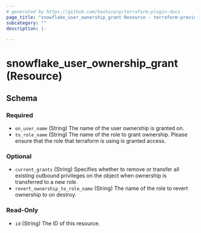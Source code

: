 ```yaml
---
# generated by https://github.com/hashicorp/terraform-plugin-docs
page_title: "snowflake_user_ownership_grant Resource - terraform-provider-snowflake"
subcategory: ""
description: |-
  
---
```


# snowflake_user_ownership_grant (Resource)





<!-- schema generated by tfplugindocs -->
## Schema

### Required

- `on_user_name` (String) The name of the user ownership is granted on.
- `to_role_name` (String) The name of the role to grant ownership. Please ensure that the role that terraform is using is granted access.

### Optional

- `current_grants` (String) Specifies whether to remove or transfer all existing outbound privileges on the object when ownership is transferred to a new role.
- `revert_ownership_to_role_name` (String) The name of the role to revert ownership to on destroy.

### Read-Only

- `id` (String) The ID of this resource.
